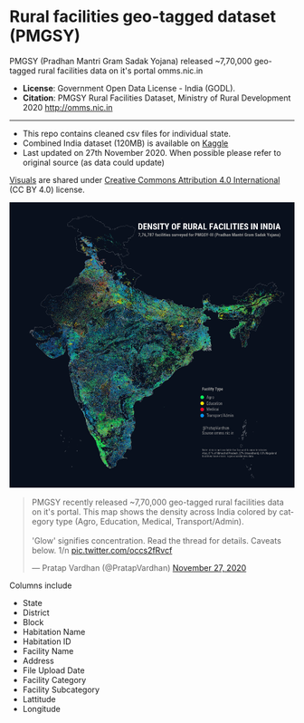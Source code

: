 # Rural facilities geo-tagged dataset (PMGSY)

PMGSY (Pradhan Mantri Gram Sadak Yojana) released ~7,70,000 geo-tagged rural facilities data on it's portal omms.nic.in

- **License**: Government Open Data License - India (GODL).
- **Citation**: PMGSY Rural Facilities Dataset, Ministry of Rural Development 2020 http://omms.nic.in
---
- This repo contains cleaned csv files for individual state.
- Combined India dataset (120MB) is available on [Kaggle](https://www.kaggle.com/pratapvardhan/770k-geotagged-rural-facilities-in-india-pmgsy)
- Last updated on 27th November 2020. When possible please refer to original source (as data could update)

[Visuals](./share/) are shared under [Creative Commons Attribution 4.0 International](https://creativecommons.org/licenses/by/4.0/) (CC BY 4.0) license.

[![main](share/pmgsy.png)](https://twitter.com/PratapVardhan/status/1332174593877020673)

<blockquote class="twitter-tweet"><p lang="en" dir="ltr">PMGSY recently released ~7,70,000 geo-tagged rural facilities data on it&#39;s portal. This map shows the density across India colored by category type (Agro, Education, Medical, Transport/Admin).<br><br>&#39;Glow&#39; signifies concentration. Read the thread for details. Caveats below. 1/n <a href="https://t.co/occs2fRvcf">pic.twitter.com/occs2fRvcf</a></p>&mdash; Pratap Vardhan (@PratapVardhan) <a href="https://twitter.com/PratapVardhan/status/1332174593877020673?ref_src=twsrc%5Etfw">November 27, 2020</a></blockquote>

Columns include

- State
- District
- Block
- Habitation Name
- Habitation ID
- Facility Name
- Address
- File Upload Date
- Facility Category
- Facility Subcategory
- Lattitude
- Longitude